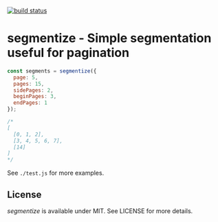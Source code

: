 [![build status](https://secure.travis-ci.org/bebraw/segmentize.png)](http://travis-ci.org/bebraw/segmentize)
# segmentize - Simple segmentation useful for pagination

```javascript
const segments = segmentize({
  page: 5,
  pages: 15,
  sidePages: 2,
  beginPages: 3,
  endPages: 1
});

/*
[
  [0, 1, 2],
  [3, 4, 5, 6, 7],
  [14]
]
*/
```

See `./test.js` for more examples.

## License

*segmentize* is available under MIT. See LICENSE for more details.
